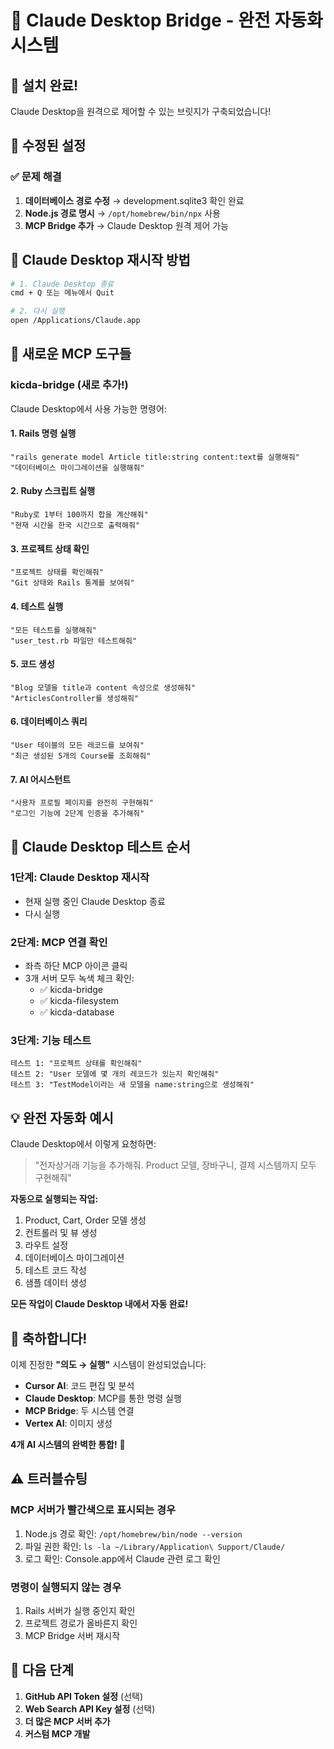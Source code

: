 # 🌉 Claude Desktop Bridge - 완전 자동화 시스템

## 🚀 **설치 완료!**

Claude Desktop을 원격으로 제어할 수 있는 브릿지가 구축되었습니다!

## 🔧 **수정된 설정**

### ✅ **문제 해결**
1. **데이터베이스 경로 수정** → development.sqlite3 확인 완료
2. **Node.js 경로 명시** → `/opt/homebrew/bin/npx` 사용
3. **MCP Bridge 추가** → Claude Desktop 원격 제어 가능

## 📱 **Claude Desktop 재시작 방법**

```bash
# 1. Claude Desktop 종료
cmd + Q 또는 메뉴에서 Quit

# 2. 다시 실행
open /Applications/Claude.app
```

## 🎯 **새로운 MCP 도구들**

### **kicda-bridge** (새로 추가!)
Claude Desktop에서 사용 가능한 명령어:

#### 1. **Rails 명령 실행**
```
"rails generate model Article title:string content:text를 실행해줘"
"데이터베이스 마이그레이션을 실행해줘"
```

#### 2. **Ruby 스크립트 실행**
```
"Ruby로 1부터 100까지 합을 계산해줘"
"현재 시간을 한국 시간으로 출력해줘"
```

#### 3. **프로젝트 상태 확인**
```
"프로젝트 상태를 확인해줘"
"Git 상태와 Rails 통계를 보여줘"
```

#### 4. **테스트 실행**
```
"모든 테스트를 실행해줘"
"user_test.rb 파일만 테스트해줘"
```

#### 5. **코드 생성**
```
"Blog 모델을 title과 content 속성으로 생성해줘"
"ArticlesController를 생성해줘"
```

#### 6. **데이터베이스 쿼리**
```
"User 테이블의 모든 레코드를 보여줘"
"최근 생성된 5개의 Course를 조회해줘"
```

#### 7. **AI 어시스턴트**
```
"사용자 프로필 페이지를 완전히 구현해줘"
"로그인 기능에 2단계 인증을 추가해줘"
```

## 🔄 **Claude Desktop 테스트 순서**

### 1단계: Claude Desktop 재시작
- 현재 실행 중인 Claude Desktop 종료
- 다시 실행

### 2단계: MCP 연결 확인
- 좌측 하단 MCP 아이콘 클릭
- 3개 서버 모두 녹색 체크 확인:
  - ✅ kicda-bridge
  - ✅ kicda-filesystem  
  - ✅ kicda-database

### 3단계: 기능 테스트
```
테스트 1: "프로젝트 상태를 확인해줘"
테스트 2: "User 모델에 몇 개의 레코드가 있는지 확인해줘"
테스트 3: "TestModel이라는 새 모델을 name:string으로 생성해줘"
```

## 💡 **완전 자동화 예시**

Claude Desktop에서 이렇게 요청하면:

> "전자상거래 기능을 추가해줘. Product 모델, 장바구니, 결제 시스템까지 모두 구현해줘"

**자동으로 실행되는 작업:**
1. Product, Cart, Order 모델 생성
2. 컨트롤러 및 뷰 생성
3. 라우트 설정
4. 데이터베이스 마이그레이션
5. 테스트 코드 작성
6. 샘플 데이터 생성

**모든 작업이 Claude Desktop 내에서 자동 완료!**

## 🎉 **축하합니다!**

이제 진정한 **"의도 → 실행"** 시스템이 완성되었습니다:

- **Cursor AI**: 코드 편집 및 분석
- **Claude Desktop**: MCP를 통한 명령 실행
- **MCP Bridge**: 두 시스템 연결
- **Vertex AI**: 이미지 생성

**4개 AI 시스템의 완벽한 통합!** 🚀

## ⚠️ **트러블슈팅**

### MCP 서버가 빨간색으로 표시되는 경우
1. Node.js 경로 확인: `/opt/homebrew/bin/node --version`
2. 파일 권한 확인: `ls -la ~/Library/Application\ Support/Claude/`
3. 로그 확인: Console.app에서 Claude 관련 로그 확인

### 명령이 실행되지 않는 경우
1. Rails 서버가 실행 중인지 확인
2. 프로젝트 경로가 올바른지 확인
3. MCP Bridge 서버 재시작

## 🔗 **다음 단계**

1. **GitHub API Token 설정** (선택)
2. **Web Search API Key 설정** (선택)
3. **더 많은 MCP 서버 추가**
4. **커스텀 MCP 개발**
